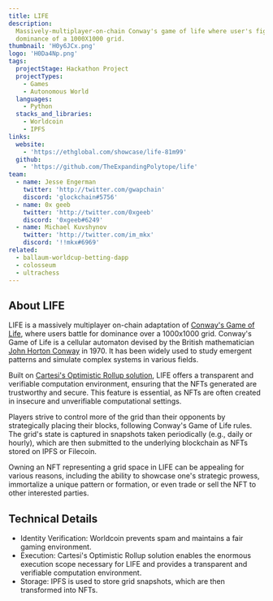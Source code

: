 ```yaml
---
title: LIFE
description:
  Massively-multiplayer-on-chain Conway's game of life where user's fight for
  dominance of a 1000X1000 grid.
thumbnail: 'H0y6JCx.png'
logo: 'H0Da4Np.png'
tags:
  projectStage: Hackathon Project
  projectTypes:
    - Games
    - Autonomous World
  languages:
    - Python
  stacks_and_libraries:
    - Worldcoin
    - IPFS
links:
  website:
    - 'https://ethglobal.com/showcase/life-81m99'
  github:
    - 'https://github.com/TheExpandingPolytope/life'
team:
  - name: Jesse Engerman
    twitter: 'http://twitter.com/gwapchain'
    discord: 'glockchain#5756'
  - name: 0x geeb
    twitter: 'http://twitter.com/0xgeeb'
    discord: '0xgeeb#6249'
  - name: Michael Kuvshynov
    twitter: 'http://twitter.com/im_mkx'
    discord: '!!mkx#6969'
related:
  - ballaum-worldcup-betting-dapp
  - colosseum
  - ultrachess
---
```


## About LIFE

LIFE is a massively multiplayer on-chain adaptation of
[Conway's Game of Life](https://en.wikipedia.org/wiki/Conway's_Game_of_Life),
where users battle for dominance over a 1000x1000 grid. Conway's Game of Life is
a cellular automaton devised by the British mathematician
[John Horton Conway](https://en.wikipedia.org/wiki/John_Horton_Conway) in 1970.
It has been widely used to study emergent patterns and simulate complex systems
in various fields.

Built on
[Cartesi's Optimistic Rollup solution](https://docs.cartesi.io/cartesi-rollups/overview/),
LIFE offers a transparent and verifiable computation environment, ensuring that
the NFTs generated are trustworthy and secure. This feature is essential, as
NFTs are often created in insecure and unverifiable computational settings.

Players strive to control more of the grid than their opponents by strategically
placing their blocks, following Conway's Game of Life rules. The grid's state is
captured in snapshots taken periodically (e.g., daily or hourly), which are then
submitted to the underlying blockchain as NFTs stored on IPFS or Filecoin.

Owning an NFT representing a grid space in LIFE can be appealing for various
reasons, including the ability to showcase one's strategic prowess, immortalize
a unique pattern or formation, or even trade or sell the NFT to other interested
parties.

## Technical Details

- Identity Verification: Worldcoin prevents spam and maintains a fair gaming
  environment.
- Execution: Cartesi's Optimistic Rollup solution enables the enormous execution
  scope necessary for LIFE and provides a transparent and verifiable computation
  environment.
- Storage: IPFS is used to store grid snapshots, which are then transformed into
  NFTs.
